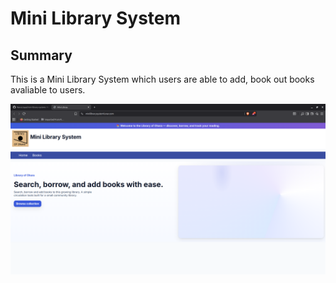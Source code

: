 # Mini Library System

## Summary

This is a Mini Library System which users are able to add, book out books avaliable to users.

![alt text](/images/image.png)